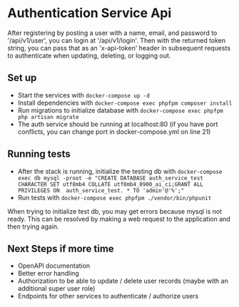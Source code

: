 # Authentication Service Api

After registering by posting a user with a name, email, and password to '/api/v1/user', you can login at '/api/v1/login'. Then with the returned token string, you can pass that as an 'x-api-token' header in subsequent requests to authenticate when updating, deleting, or logging out.

## Set up
- Start the services with `docker-compose up -d`
- Install dependencies with `docker-compose exec phpfpm composer install`
- Run migrations to initialize database with `docker-compose exec phpfpm php artisan migrate`
- The auth service should be running at localhost:80 (if you have port conflicts, you can change port in docker-compose.yml on line 21)

## Running tests
- After the stack is running, initialize the testing db with `docker-compose exec db mysql -proot -e "CREATE DATABASE auth_service_test CHARACTER SET utf8mb4 COLLATE utf8mb4_0900_ai_ci;GRANT ALL PRIVILEGES ON  auth_service_test. * TO 'admin'@'%';"`
- Run tests with `docker-compose exec phpfpm ./vendor/bin/phpunit`

When trying to initialize test db, you may get errors because mysql is not ready. This can be resolved by making a web request to the application and then trying again.

## Next Steps if more time
- OpenAPI documentation
- Better error handling
- Authorization to be able to update / delete user records (maybe with an additional super user role)
- Endpoints for other services to authenticate / authorize users
